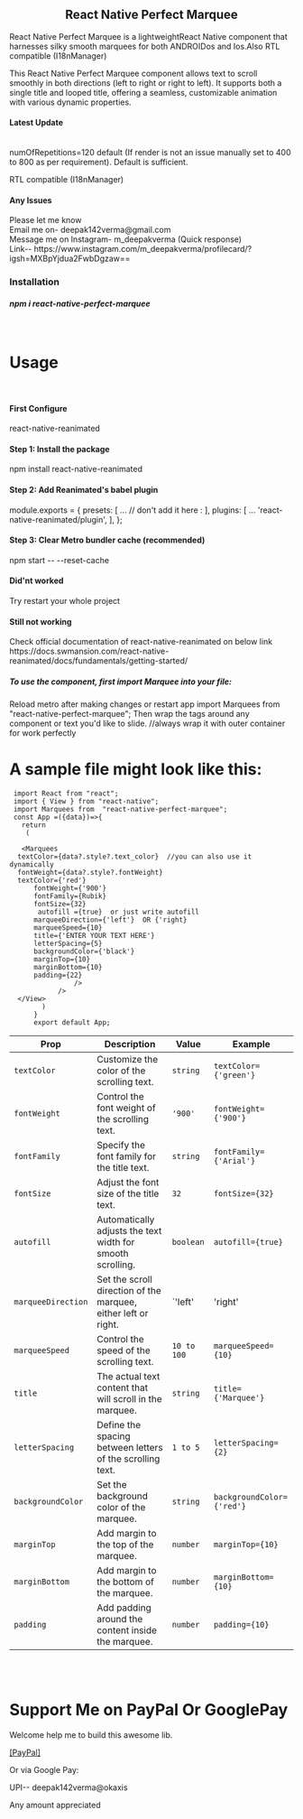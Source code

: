 <h2 align="center">React Native Perfect Marquee</h2>

 
  React Native Perfect Marquee is a lightweightReact Native component that harnesses silky smooth marquees
  for both ANDROIDos and Ios.Also RTL compatible (I18nManager)

  This React Native Perfect Marquee component allows text to scroll smoothly in both directions (left to right or right to left). It supports both a   single title and looped title, offering a seamless, customizable animation with various dynamic properties.
<br>

 <h4> Latest Update </h4>
 <br>
 numOfRepetitions=120 default (If render is not an issue manually set to 400 to 800 as per requirement). 
 Default is sufficient.

 RTL compatible (I18nManager) 

 <h4> Any Issues </h4>
 Please let me know
 <br>
  Email me on- deepak142verma@gmail.com 
  <br>
  Message me on Instagram- m_deepakverma (Quick response)
  <br>
  Link-- https://www.instagram.com/m_deepakverma/profilecard/?igsh=MXBpYjdua2FwbDgzaw==
<br>

<h3 align="left">Installation </h3>
<h5>npm i react-native-perfect-marquee</h5>
<br>

# Usage
<br>

 <h4>First Configure</h4>
  react-native-reanimated


  <h4>Step 1: Install the package</h4>
  npm install react-native-reanimated

  <h4>Step 2: Add Reanimated's babel plugin</h4>
   module.exports = {
    presets: [
      ... // don't add it here :
    ],
    plugins: [
      ...
      'react-native-reanimated/plugin',
    ],
  };

  <h4>Step 3: Clear Metro bundler cache (recommended)</h4>
  npm start -- --reset-cache


  <h4>Did'nt worked</h4>
   Try restart your whole project


  <h4>Still not working</h4>
  Check official documentation of react-native-reanimated on below link
  https://docs.swmansion.com/react-native-reanimated/docs/fundamentals/getting-started/
<br>


<h5>To use the component, first import Marquee into your file:</h5>
Reload metro after making changes or restart app
    import Marquees from  "react-native-perfect-marquee";
    Then wrap the <Marquees> tags around any component or text you'd like to slide.
      <View style={{flex:1}}>    //always wrap it with outer container for work perfectly
      <Marquees 
          textColor={'red'}
          fontWeight={'900'}
          fontFamily={Rubik}
          fontSize={32}
           autofill ={true} // or just write autofill=If true Max words 60 include spacing 
           //if autofill={false} no word limit just adjust marqueeSpeed={} as per your need 
          marqueeDirection={'left'}  // or {'right'}
          marqueeSpeed={10}
          title={'ENTER YOUR TEXT HERE'}
          letterSpacing={5}
          backgroundColor={'black'}
          marginTop={10}
          marginBottom={10}
          padding={22}
          numOfRepetitions={120} is (Default) else set upto 800 as per requirement but more is number heavy is render 
          />


# A sample file might look like this:


     import React from "react";
     import { View } from "react-native";
     import Marquees from  "react-native-perfect-marquee";
     const App =({data})=>{ 
       return
        ( 
         
       <Marquees 
      textColor={data?.style?.text_color}  //you can also use it dynamically
      fontWeight={data?.style?.fontWeight}
      textColor={'red'}
          fontWeight={'900'}
          fontFamily={Rubik}
          fontSize={32}
           autofill ={true}  or just write autofill
          marqueeDirection={'left'}  OR {'right}
          marqueeSpeed={10}
          title={'ENTER YOUR TEXT HERE'}
          letterSpacing={5}
          backgroundColor={'black'}
          marginTop={10}
          marginBottom={10}
          padding={22}
                    />
                />
      </View>
            )
          }
          export default App;




| **Prop**          | **Description**                                              |     **Value**     |        **Example**         |
|-------------------|--------------------------------------------------------------|-------------------|----------------------------|
| `textColor`       |Customize the color of the scrolling text.                    | `string`          | `textColor={'green'}`      |
| `fontWeight`      |Control the font weight of the scrolling text.                | `'900'`           | `fontWeight={'900'}`       |
| `fontFamily`      |Specify the font family for the title text.                   | `string`          | `fontFamily={'Arial'}`     |
| `fontSize`        |Adjust the font size of the title text.                       | `32`              | `fontSize={32}`            |
| `autofill`        |Automatically adjusts the text width for smooth scrolling.    | `boolean`         | `autofill={true}`          |
| `marqueeDirection`|Set the scroll direction of the marquee, either left or right.| `'left' | 'right' | `marqueeDirection={'left'}`|
| `marqueeSpeed`    |Control the speed of the scrolling text.                      | `10 to 100`       | `marqueeSpeed={10}`        |
| `title`           |The actual text content that will scroll in the marquee.      | `string`          | `title={'Marquee'}`        |
| `letterSpacing`   |Define the spacing between letters of the scrolling text.     | `1 to 5`          | `letterSpacing={2}`        |
| `backgroundColor` |Set the background color of the marquee.                      | `string`          | `backgroundColor={'red'}`  |
| `marginTop`       |Add margin to the top of the marquee.                         | `number`          | `marginTop={10}`           |
| `marginBottom`    |Add margin to the bottom of the marquee.                      | `number`          | `marginBottom={10}`        |
| `padding`         |Add padding around the content inside the marquee.            | `number`          | `padding={10}`             |

<br>
<br>

 # Support Me on PayPal Or GooglePay

Welcome help me to build this awesome lib.

[[PayPal]](https://www.paypal.me/mdeepakverma)
  
Or via Google Pay:

UPI-- deepak142verma@okaxis

Any amount appreciated